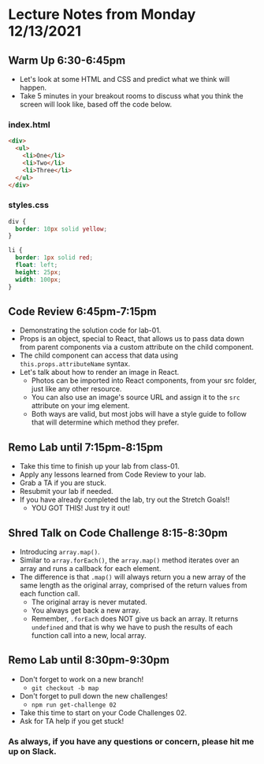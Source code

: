 # Lecture Notes from Monday 12/13/2021

## Warm Up 6:30-6:45pm
- Let's look at some HTML and CSS and predict what we think will happen. 
- Take 5 minutes in your breakout rooms to discuss what you think the screen will look like, based off the code below.

### index.html

```html
<div>
  <ul>
    <li>One</li>
    <li>Two</li>
    <li>Three</li>
  </ul>
</div>
```

### styles.css

```css
div {
  border: 10px solid yellow;
}

li { 
  border: 1px solid red;
  float: left;
  height: 25px;
  width: 100px;
}
```

## Code Review 6:45pm-7:15pm
- Demonstrating the solution code for lab-01. 
- Props is an object, special to React, that allows us to pass data down from parent components via a custom attribute on the child component. 
- The child component can access that data using `this.props.attributeName` syntax.
- Let's talk about how to render an image in React.
  - Photos can be imported into React components, from your src folder, just like any other resource.
  - You can also use an image's source URL and assign it to the `src` attribute on your img element.
  - Both ways are valid, but most jobs will have a style guide to follow that will determine which method they prefer.

## Remo Lab until 7:15pm-8:15pm
- Take this time to finish up your lab from class-01.
- Apply any lessons learned from Code Review to your lab.
- Grab a TA if you are stuck.
- Resubmit your lab if needed.
- If you have already completed the lab, try out the Stretch Goals!!
  - YOU GOT THIS! Just try it out!

## Shred Talk on Code Challenge 8:15-8:30pm
- Introducing `array.map()`.
- Similar to `array.forEach()`, the `array.map()` method iterates over an array and runs a callback for each element.
- The difference is that `.map()` will always return you a new array of the same length as the original array, comprised of the return values from each function call.
  - The original array is never mutated.
  - You always get back a new array.
  - Remember, `.forEach` does NOT give us back an array. It returns `undefined` and that is why we have to push the results of each function call into a new, local array.

## Remo Lab until 8:30pm-9:30pm
- Don't forget to work on a new branch!
  - `git checkout -b map`
- Don't forget to pull down the new challenges!
  - `npm run get-challenge 02`
- Take this time to start on your Code Challenges 02.
- Ask for TA help if you get stuck!


### As always, if you have any questions or concern, please hit me up on Slack.
